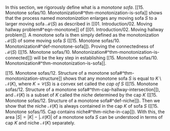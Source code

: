 In this section, we rigorously define what is a _monotone sofa_. [[15. Monotone sofas/10. Monotonization#^thm-monotonization-is-sofa]] shows that the process named _monotonization_ enlarges any moving sofa $S$ to a larger moving sofa $\mathcal{M}(S)$ as described in [[01. Introduction/02. Moving hallway problem#^eqn-monotone]] of [[01. Introduction/02. Moving hallway problem]]. A monotone sofa is then simply defined as the monotonization $\mathcal{M}(S)$ of some moving sofa $S$ ([[15. Monotone sofas/10. Monotonization#^def-monotone-sofa]]). Proving the connectedness of $\mathcal{M}(S)$ ([[15. Monotone sofas/10. Monotonization#^thm-monotonization-is-connected]]) will be the key step in establishing [[15. Monotone sofas/10. Monotonization#^thm-monotonization-is-sofa]].

[[15. Monotone sofas/12. Structure of a monotone sofa#^thm-monotonization-structure]] shows that any monotone sofa $S$ is equal to $K \setminus \mathcal{N}(K)$, where $K = \mathcal{C}(S)$ is a convex set called the _cap of_ $S$ ([[15. Monotone sofas/12. Structure of a monotone sofa#^thm-cap-hallway-intersection]]), and $\mathcal{N}(K)$ is a subset of $K$ called the _niche_ determined by the cap $K$ ([[15. Monotone sofas/12. Structure of a monotone sofa#^def-niche]]). Then we show that the niche $\mathcal{N}(K)$ is always contained in the cap $K$ of sofa $S$ ([[15. Monotone sofas/15. Cap contains niche#^thm-niche-in-cap]]). With this, the area $|S| = |K| - |\mathcal{N}(K)|$ of a monotone sofa $S$ can be understood in terms of cap $K$ and niche $\mathcal{N}(K)$ separately.
